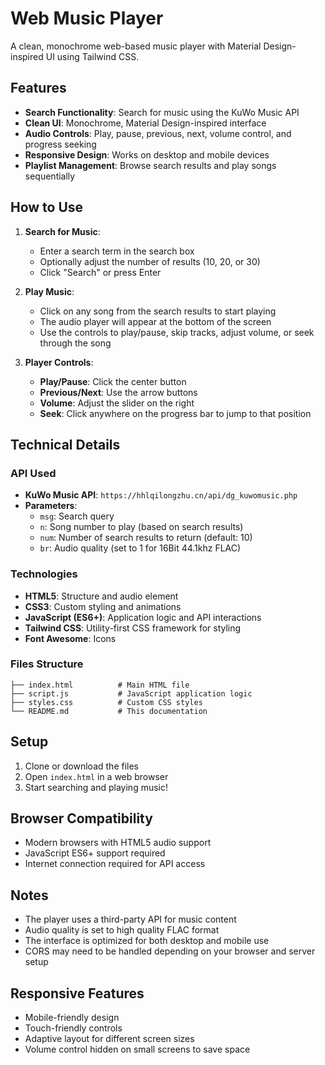 # Web Music Player

A clean, monochrome web-based music player with Material Design-inspired UI using Tailwind CSS.

## Features

- **Search Functionality**: Search for music using the KuWo Music API
- **Clean UI**: Monochrome, Material Design-inspired interface
- **Audio Controls**: Play, pause, previous, next, volume control, and progress seeking
- **Responsive Design**: Works on desktop and mobile devices
- **Playlist Management**: Browse search results and play songs sequentially

## How to Use

1. **Search for Music**:
   - Enter a search term in the search box
   - Optionally adjust the number of results (10, 20, or 30)
   - Click "Search" or press Enter

2. **Play Music**:
   - Click on any song from the search results to start playing
   - The audio player will appear at the bottom of the screen
   - Use the controls to play/pause, skip tracks, adjust volume, or seek through the song

3. **Player Controls**:
   - **Play/Pause**: Click the center button
   - **Previous/Next**: Use the arrow buttons
   - **Volume**: Adjust the slider on the right
   - **Seek**: Click anywhere on the progress bar to jump to that position

## Technical Details

### API Used
- **KuWo Music API**: `https://hhlqilongzhu.cn/api/dg_kuwomusic.php`
- **Parameters**:
  - `msg`: Search query
  - `n`: Song number to play (based on search results)
  - `num`: Number of search results to return (default: 10)
  - `br`: Audio quality (set to 1 for 16Bit 44.1khz FLAC)

### Technologies
- **HTML5**: Structure and audio element
- **CSS3**: Custom styling and animations
- **JavaScript (ES6+)**: Application logic and API interactions
- **Tailwind CSS**: Utility-first CSS framework for styling
- **Font Awesome**: Icons

### Files Structure
```
├── index.html          # Main HTML file
├── script.js           # JavaScript application logic
├── styles.css          # Custom CSS styles
└── README.md           # This documentation
```

## Setup

1. Clone or download the files
2. Open `index.html` in a web browser
3. Start searching and playing music!

## Browser Compatibility

- Modern browsers with HTML5 audio support
- JavaScript ES6+ support required
- Internet connection required for API access

## Notes

- The player uses a third-party API for music content
- Audio quality is set to high quality FLAC format
- The interface is optimized for both desktop and mobile use
- CORS may need to be handled depending on your browser and server setup

## Responsive Features

- Mobile-friendly design
- Touch-friendly controls
- Adaptive layout for different screen sizes
- Volume control hidden on small screens to save space